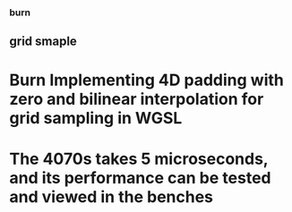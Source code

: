 ### burn
## grid smaple
# Burn Implementing 4D padding with zero and bilinear interpolation for grid sampling in WGSL
# The 4070s takes 5 microseconds, and its performance can be tested and viewed in the benches
